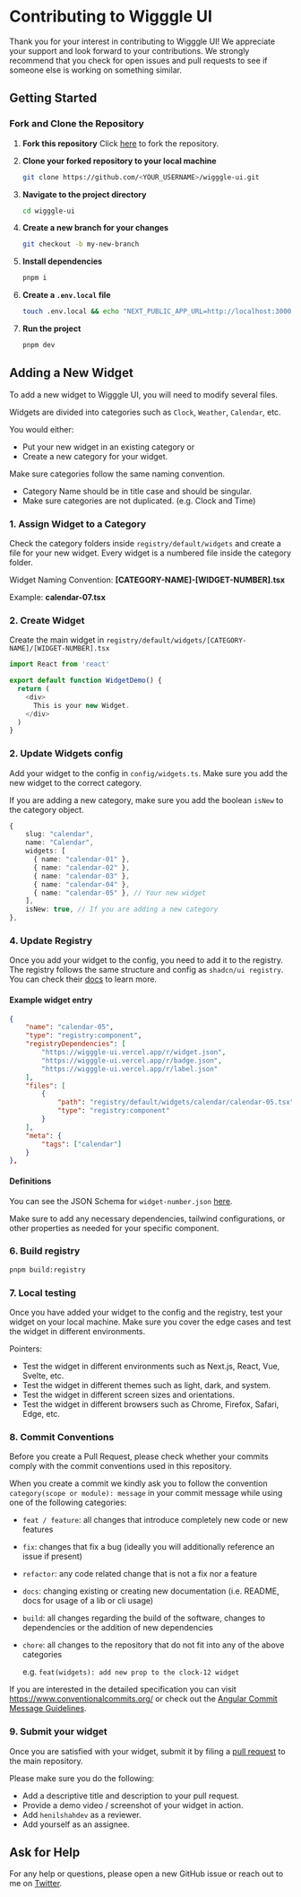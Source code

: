 # Contributing to Wigggle UI

Thank you for your interest in contributing to Wigggle UI! We appreciate your support and look forward to your contributions. We strongly recommend that you check for open issues and pull requests to see if someone else is working on something similar.

## Getting Started

### Fork and Clone the Repository

1. **Fork this repository**
   Click [here](https://github.com/henilshahdev/wigggle-ui/fork) to fork the repository.

2. **Clone your forked repository to your local machine**

   ```bash
   git clone https://github.com/<YOUR_USERNAME>/wigggle-ui.git
   ```

3. **Navigate to the project directory**

   ```bash
   cd wigggle-ui
   ```

4. **Create a new branch for your changes**

   ```bash
   git checkout -b my-new-branch
   ```

5. **Install dependencies**

   ```bash
   pnpm i
   ```

6. **Create a `.env.local` file**

   ```bash
   touch .env.local && echo "NEXT_PUBLIC_APP_URL=http://localhost:3000" > .env.local
   ```

7. **Run the project**
   ```bash
   pnpm dev
   ```

## Adding a New Widget

To add a new widget to Wigggle UI, you will need to modify several files.

Widgets are divided into categories such as `Clock`, `Weather`, `Calendar`, etc.

You would either:

- Put your new widget in an existing category or
- Create a new category for your widget.

Make sure categories follow the same naming convention.

- Category Name should be in title case and should be singular.
- Make sure categories are not duplicated. (e.g. Clock and Time)

### 1. Assign Widget to a Category

Check the category folders inside `registry/default/widgets` and create a file for your new widget. Every widget is a numbered file inside the category folder.

Widget Naming Convention:
**[CATEGORY-NAME]-[WIDGET-NUMBER].tsx**

Example:
**calendar-07.tsx**

### 2. Create Widget

Create the main widget in `registry/default/widgets/[CATEGORY-NAME]/[WIDGET-NUMBER].tsx`

```typescript
import React from 'react'

export default function WidgetDemo() {
  return (
    <div>
      This is your new Widget.
    </div>
  )
}
```

### 2. Update Widgets config

Add your widget to the config in `config/widgets.ts`. Make sure you add the new widget to the correct category.

If you are adding a new category, make sure you add the boolean `isNew` to the category object.

```typescript
{
    slug: "calendar",
    name: "Calendar",
    widgets: [
      { name: "calendar-01" },
      { name: "calendar-02" },
      { name: "calendar-03" },
      { name: "calendar-04" },
      { name: "calendar-05" }, // Your new widget
    ],
    isNew: true, // If you are adding a new category
},
```

### 4. Update Registry

Once you add your widget to the config, you need to add it to the registry. The registry follows the same structure and config as `shadcn/ui registry`. You can check their [docs](https://ui.shadcn.com/docs/registry/registry-item-json) to learn more.

#### Example widget entry

```json
{
    "name": "calendar-05",
    "type": "registry:component",
    "registryDependencies": [
        "https://wigggle-ui.vercel.app/r/widget.json",
        "https://wigggle-ui.vercel.app/r/badge.json",
        "https://wigggle-ui.vercel.app/r/label.json"
    ],
    "files": [
        {
            "path": "registry/default/widgets/calendar/calendar-05.tsx",
            "type": "registry:component"
        }
    ],
    "meta": {
        "tags": ["calendar"]
    }
},
```

#### Definitions

You can see the JSON Schema for `widget-number.json` [here](https://ui.shadcn.com/schema/widget-item.json).

Make sure to add any necessary dependencies, tailwind configurations, or other properties as needed for your specific component.

### 6. Build registry

```bash
pnpm build:registry
```

### 7. Local testing

Once you have added your widget to the config and the registry, test your widget on your local machine. Make sure you cover the edge cases and test the widget in different environments.

Pointers:

- Test the widget in different environments such as Next.js, React, Vue, Svelte, etc.
- Test the widget in different themes such as light, dark, and system.
- Test the widget in different screen sizes and orientations.
- Test the widget in different browsers such as Chrome, Firefox, Safari, Edge, etc.

### 8. Commit Conventions

Before you create a Pull Request, please check whether your commits comply with
the commit conventions used in this repository.

When you create a commit we kindly ask you to follow the convention
`category(scope or module): message` in your commit message while using one of
the following categories:

- `feat / feature`: all changes that introduce completely new code or new
  features
- `fix`: changes that fix a bug (ideally you will additionally reference an
  issue if present)
- `refactor`: any code related change that is not a fix nor a feature
- `docs`: changing existing or creating new documentation (i.e. README, docs for
  usage of a lib or cli usage)
- `build`: all changes regarding the build of the software, changes to
  dependencies or the addition of new dependencies
- `chore`: all changes to the repository that do not fit into any of the above
  categories

  e.g. `feat(widgets): add new prop to the clock-12 widget`

If you are interested in the detailed specification you can visit
https://www.conventionalcommits.org/ or check out the
[Angular Commit Message Guidelines](https://github.com/angular/angular/blob/22b96b9/CONTRIBUTING.md#-commit-message-guidelines).

### 9. Submit your widget

Once you are satisfied with your widget, submit it by filing a [pull request](https://github.com/henilshahdev/wigggle-ui/compare) to the main repository.

Please make sure you do the following:

- Add a descriptive title and description to your pull request.
- Provide a demo video / screenshot of your widget in action.
- Add `henilshahdev` as a reviewer.
- Add yourself as an assignee.

## Ask for Help

For any help or questions, please open a new GitHub issue or reach out to me on [Twitter](https://twitter.com/wigggleui).
